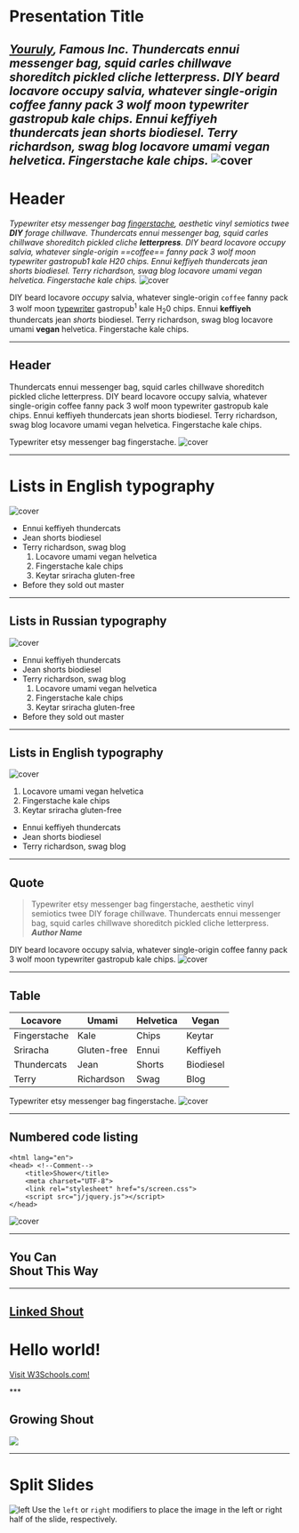 # Presentation Title
*[Youruly](), Famous Inc.
Thundercats ennui messenger bag, squid carles chillwave shoreditch pickled cliche letterpress. DIY beard locavore occupy salvia, whatever single-origin coffee fanny pack 3 wolf moon typewriter gastropub kale chips. Ennui keffiyeh thundercats jean shorts biodiesel. Terry richardson, swag blog locavore umami vegan helvetica. Fingerstache kale chips.*
![cover](http://bit.ly/1uGE8FI)
---
# Header

*Typewriter etsy messenger bag [fingerstache](), aesthetic vinyl semiotics twee **DIY** forage chillwave. Thundercats ennui messenger bag, squid carles chillwave shoreditch pickled cliche **letterpress**. DIY beard locavore occupy salvia, whatever single-origin ==coffee== fanny pack 3 wolf moon typewriter gastropub1 kale H20 chips. Ennui keffiyeh thundercats jean shorts biodiesel. Terry richardson, swag blog locavore umami vegan helvetica. Fingerstache kale chips.*
![cover](http://www.dvd-ppt-slideshow.com/images/ppt-background/background-6.jpg)
<footer>
<p>DIY beard locavore <i>occupy</i> salvia, whatever single-origin <code>coffee</code> fanny pack 3 wolf moon <a href="">typewriter</a> gastropub<sup>1</sup> kale H<sub>2</sub>0 chips. Ennui <strong>keffiyeh</strong> thundercats jean <em>shorts</em> biodiesel. Terry richardson, swag blog locavore umami <b>vegan</b> helvetica. Fingerstache kale chips.</p>
</footer>

***

## Header

Thundercats ennui messenger bag, squid carles chillwave shoreditch pickled cliche letterpress. DIY beard locavore occupy salvia, whatever single-origin coffee fanny pack 3 wolf moon typewriter gastropub kale chips. Ennui keffiyeh thundercats jean shorts biodiesel. Terry richardson, swag blog locavore umami vegan helvetica. Fingerstache kale chips.

Typewriter etsy messenger bag fingerstache.
![cover](http://www.dvd-ppt-slideshow.com/images/ppt-background/background-6.jpg)
***

# Lists in English typography
![cover](http://www.dvd-ppt-slideshow.com/images/ppt-background/background-6.jpg)
* Ennui keffiyeh thundercats
* Jean shorts biodiesel
* Terry richardson, swag blog
    1. Locavore umami vegan helvetica
    2. Fingerstache kale chips
    3. Keytar sriracha gluten-free
* Before they sold out master


***


## Lists in Russian typography
![cover](http://www.dvd-ppt-slideshow.com/images/ppt-background/background-6.jpg)
- Ennui keffiyeh thundercats
- Jean shorts biodiesel
- Terry richardson, swag blog
    1. Locavore umami vegan helvetica
    2. Fingerstache kale chips
    3. Keytar sriracha gluten-free
- Before they sold out master

***

## Lists in English typography
![cover](http://www.dvd-ppt-slideshow.com/images/ppt-background/background-6.jpg)
1. Locavore umami vegan helvetica
2. Fingerstache kale chips
3. Keytar sriracha gluten-free

* Ennui keffiyeh thundercats
* Jean shorts biodiesel
* Terry richardson, swag blog

***

## Quote

> Typewriter etsy messenger bag fingerstache, aesthetic vinyl semiotics twee DIY forage chillwave. Thundercats ennui messenger bag, squid carles chillwave shoreditch pickled cliche letterpress. _**Author Name**_

DIY beard locavore occupy salvia, whatever single-origin coffee fanny pack 3 wolf moon typewriter gastropub kale chips.
![cover](http://www.dvd-ppt-slideshow.com/images/ppt-background/background-6.jpg)
***

## Table

| Locavore     | Umami        | Helvetica | Vegan     |
|--------------|--------------|-----------|-----------|
| Fingerstache | Kale         | Chips     | Keytar    |
| Sriracha     | Gluten-free  | Ennui     | Keffiyeh  |
| Thundercats  | Jean         | Shorts    | Biodiesel |
| Terry        | Richardson   | Swag      | Blog      |

Typewriter etsy messenger bag fingerstache.
![cover](http://www.dvd-ppt-slideshow.com/images/ppt-background/background-6.jpg)
***

## Numbered code listing

    <html lang="en">
    <head> <!--Comment-->
        <title>Shower</title>
        <meta charset="UTF-8">
        <link rel="stylesheet" href="s/screen.css">
        <script src="j/jquery.js"></script>
    </head>
![cover](http://www.dvd-ppt-slideshow.com/images/ppt-background/background-6.jpg)
***

## You Can <br> Shout This Way

***

## [Linked Shout]()
<body background="image.gif">
<h1>Hello world!</h1>
<p><a href="http://www.w3schools.com">Visit W3Schools.com!</a></p>
</body>
***

## Growing Shout
![](http://www.dvd-ppt-slideshow.com/images/ppt-background/background-6.jpg)
***

# Split Slides
![left](http://www.dvd-ppt-slideshow.com/images/ppt-background/background-6.jpg)
Use the `left` or `right` modifiers to place the image in the left or right half of the slide, respectively.
